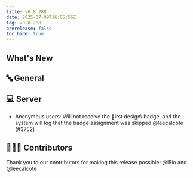 ```yaml
---
title: v0.8.288
date: 2025-07-09T16:05:56Z
tag: v0.8.288
prerelease: false
toc_hide: true
---
```


## What's New
## 🔤 General
## 💻 Server

- Anonymous users: Will not receive the irst design\ badge, and the system will log that the badge assignment was skipped @leecalcote (#3752)

## 👨🏽‍💻 Contributors

Thank you to our contributors for making this release possible:
@l5io and @leecalcote

